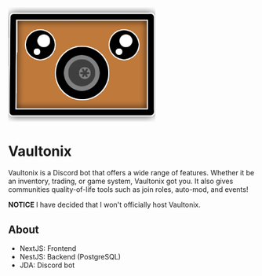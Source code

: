 <img src="./assets/Logo.png" width="300" height="auto" />

# Vaultonix

Vaultonix is a Discord bot that offers a wide range of features. Whether it be an inventory, trading, or game system, Vaultonix got you. It also gives communities quality-of-life tools such as join roles, auto-mod, and events!

**NOTICE**
I have decided that I won't officially host Vaultonix.

## About
- NextJS: Frontend
- NestJS: Backend (PostgreSQL)
- JDA: Discord bot
